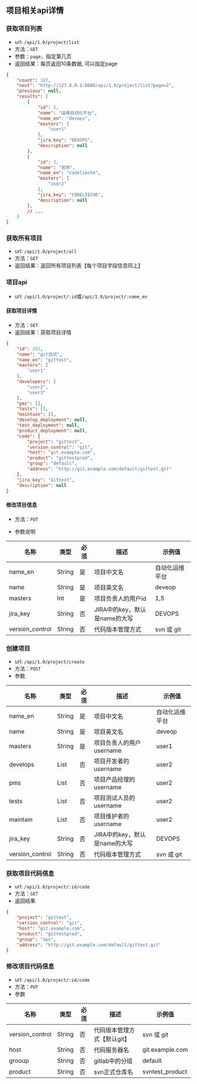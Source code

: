 ## 项目相关api详情


### 获取项目列表
- url: `/api/1.0/project/list`
- 方法：`GET`
- 参数：`page`，指定第几页
- 返回结果：每页返回10条数据, 可以指定page

```json
{
    "count": 187,
    "next": "http://127.0.0.1:8080/api/1.0/project/list?page=2",
    "previous": null,
    "results": [
        {
            "id": 2,
            "name": "运维自动化平台",
            "name_en": "devops",
            "masters": [
                "user1"
            ],
            "jira_key": "DEVOPS",
            "description": null
        },
        {
            "id": 3,
            "name": "官网",
            "name_en": "codelieche",
            "masters": [
                "user2"
            ],
            "jira_key": "CODELIECHE",
            "description": null
        },
        // ...
    ]
}
```

### 获取所有项目
- url: `/api/1.0/project/all`
- 方法：`GET`
- 返回结果：返回所有项目列表【每个项目字段信息同上】

### 项目api
- url: `/api/1.0/project/:id`或`/api/1.0/project/:name_en`

#### 获取项目详情
- 方法：`GET`
- 返回结果：获取项目详情

```json
{
    "id": 201,
    "name": "git测试",
    "name_en": "gittest",
    "masters": [
        "user1"
    ],
    "developers": [
        "user2",
        "user3"
    ],
    "pms": [],
    "tests": [],
    "maintain": [],
    "develop_deployment": null,
    "test_deployment": null,
    "product_deployment": null,
    "code": {
        "project": "gittest",
        "version_control": "git",
        "host": "git.example.com",
        "product": "gittestprod",
        "group": "default",
        "address": "http://git.example.com/default/gittest.git"
    },
    "jira_key": "Gittest",
    "description": null
}
```

#### 修改项目信息
- 方法：`PUT`

- 参数说明

| 名称 | 类型 | 必须 | 描述 | 示例值 |
| --- | --- | --- | --- | --- |
| name_en | String | 是 | 项目中文名 | 自动化运维平台 |
| name | String | 是 | 项目英文名 | deveop |
| masters | Int | 是 | 项目负责人的用户id | 1,5 |
| jira_key | String | 否 | JIRA中的key，默认是name的大写 | DEVOPS |
| version_control | String | 否 | 代码版本管理方式 | svn 或 git |

### 创建项目
- url: `/api/1.0/project/create`
- 方法：`POST`
- 参数

| 名称 | 类型 | 必须 | 描述 | 示例值 |
| --- | --- | --- | --- | --- |
| name_en | String | 是 | 项目中文名 | 自动化运维平台 |
| name | String | 是 | 项目英文名 | deveop |
| masters | String | 是 | 项目负责人的用户username | user1 |
| develops | List | 否 | 项目开发者的username | user2 |
| pms | List | 否 | 项目产品经理的username | user2 |
| tests | List | 否 | 项目测试人员的username | user2 |
| maintain | List | 否 | 项目维护者的username | user2 |
| jira_key | String | 否 | JIRA中的key，默认是name的大写 | DEVOPS |
| version_control | String | 否 | 代码版本管理方式 | svn 或 git |


### 获取项目代码信息
- url: `/api/1.0/project/:id/code`
- 方法：`GET`
- 返回结果

```json
{
    "project": "gittest",
    "version_control": "git",
    "host": "git.example.com",
    "product": "gittestprod",
    "group": "ops",
    "address": "http://git.example.com/default/gittest.git"
}
```

### 修改项目代码信息
- url: `/api/1.0/project/:id/code`
- 方法：`PUT`
- 参数

| 名称 | 类型 | 必须 | 描述 | 示例值 |
| --- | --- | --- | --- | --- |
| version_control | String | 否 | 代码版本管理方式【默认git】 | svn 或 git |
| host | String | 否 | 代码服务器名 | git.example.com |
| grooup | String | 否 | gitlab中的分组 | default |
| product | String | 否 | svn正式仓库名 | svntest_product |


















